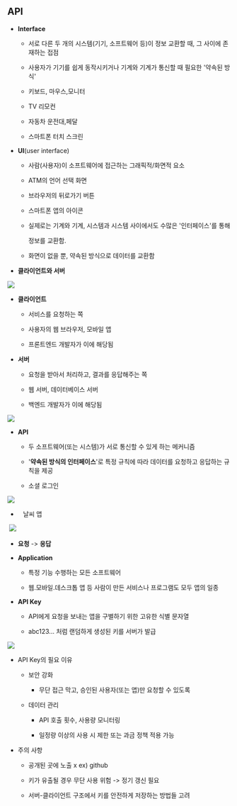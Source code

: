 ## API

- **Interface**
  
  - 서로 다른 두 개의 시스템(기기, 소프트웨어 등)이 정보 교환할 때, 그 사이에 존재하는 접점
  
  - 사용자가 기기를 쉽게 동작시키거나 기계와 기계가 통신할 때 필요한 '약속된 방식'
  
  - 키보드, 마우스,모니터
  
  - TV 리모컨
  
  - 자동차 운전대,페달
  
  - 스마트폰 터치 스크린

- **UI**(user interface)
  
  - 사람(사용자)이 소프트웨어에 접근하는 그래픽적/화면적 요소
  
  - ATM의 언어 선택 화면
  
  - 브라우저의 뒤로가기 버튼
  
  - 스마트폰 앱의 아이콘
  
  - 실제로는 기계와 기계, 시스템과 시스템 사이에서도 수많은 '인터페이스'를 통해 
    
    정보를 교환함.
  
  - 화면이 없을 뿐, 약속된 방식으로 데이터를 교환함

- **클라이언트와 서버**

![](C:\Users\SSAFY\AppData\Roaming\marktext\images\2025-01-17-13-44-56-image.png)

- **클라이언트**
  
  - 서비스를 요청하는 쪽 
  
  - 사용자의 웹 브라우저, 모바일 앱
  
  - 프론트엔드 개발자가 이에 해당됨

- **서버**
  
  - 요청을 받아서 처리하고, 결과를 응답해주는 쪽
  
  - 웹 서버, 데이터베이스 서버
  
  - 백엔드 개발자가 이에 해당됨

![](C:\Users\SSAFY\AppData\Roaming\marktext\images\2025-01-17-13-47-44-image.png)

- **API**
  
  - 두 소프트웨어(또는 시스템)가 서로 통신할 수 있게 하는 메커니즘
  
  - '**약속된 방식의 인터페이스**'로 특정 규칙에 따라 데이터를 요청하고 응답하는 규칙을 제공
  
  - 소셜 로그인

![](C:\Users\SSAFY\AppData\Roaming\marktext\images\2025-01-17-13-53-16-image.png)

-    날씨 앱

 ![](C:\Users\SSAFY\AppData\Roaming\marktext\images\2025-01-17-13-57-14-image.png)

- **요청** -> **응답**

- **Application**
  
  - 특정 기능 수행하는 모든 소프트웨어
  
  - 웹.모바일.데스크톱 앱 등 사람이 만든 서비스나 프로그램도 모두 앱의 일종

- **API Key**
  
  - API에게 요청을 보내는 앱을 구별하기 위한 고유한 식별 문자열
  
  - abc123... 처럼 랜덤하게 생성된 키를 서버가 발급

![](C:\Users\SSAFY\AppData\Roaming\marktext\images\2025-01-17-14-02-59-image.png)

- API Key의 필요 이유
  
  - 보안 강화
    
    - 무단 접근 막고, 승인된 사용자(또는 앱)만 요청할 수 있도록
  
  - 데이터 관리
    
    - API 호출 횟수, 사용량 모니터링
    
    - 일정량 이상의 사용 시 제한 또는 과금 정책 적용 가능

- 주의 사항
  
  - 공개된 곳에 노출  x   ex) github
  
  - 키가 유출될 경우 무단 사용 위험 -> 정기 갱신 필요
  
  - 서버-클라이언트 구조에서 키를 안전하게 저장하는 방법들 고려
